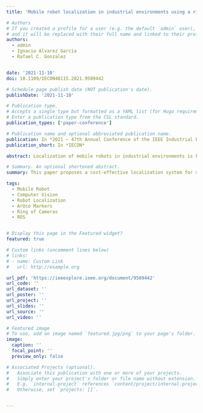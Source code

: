 ```yaml
---
title: 'Mobile robot localization in industrial environments using a ring of cameras and ArUco markers'

# Authors
# If you created a profile for a user (e.g. the default `admin` user), write the username (folder name) here
# and it will be replaced with their full name and linked to their profile.
authors:
  - admin
  - Ignacio Alvarez Garcia
  - Rafael C. Gonzalez


date: '2021-11-10'
doi: 10.1109/IECON48115.2021.9589442

# Schedule page publish date (NOT publication's date).
publishDate: '2021-11-10'

# Publication type.
# Accepts a single type but formatted as a YAML list (for Hugo requirements).
# Enter a publication type from the CSL standard.
publication_types: ['paper-conference']

# Publication name and optional abbreviated publication name.
publication: In *2021 – 47th Annual Conference of the IEEE Industrial Electronics Society*
publication_short: In *IECON*

abstract: Localization of mobile robots in industrial environments is key in an increasingly automated industry. Nowadays, the inspection and repair of heavy steel plates is performed by human workers. Repair work often requires long hours in uncomfortable postures that can cause problems for the worker. We propose a mobile robot placed on top of a steel plate that must move along the plate to inspect and repair it, without leaving the sheet. Robot localization on the plate is key to generate the inspection and repair trajectories.There are different methods of localization, the most widely used require the use of expensive laser sensors to create a map using information from the environment and localize from it. This paper proposes a less expensive localization system for a mobile robot based on the installation of ArUco markers in the environment and the use of a ring of 8 calibrated cameras mounted on the robot that allow a 360° vision. This ensures a correct localization regardless of the working area. It is necessary to map the markers with respect to a common coordinate system.We propose a method to create the map using the ring. We validate the proposal through experiments comparing the localization obtained with the proposed system and a localization using a state-of-the-art SLAM method employing laser sensors.

# Summary. An optional shortened abstract.
summary: This paper proposes a cost-effective localization system for mobile robots inspecting and repairing steel plates, using ArUco markers and a ring of 8 calibrated cameras to ensure accurate positioning, validated against a laser-based SLAM method.

tags:
  - Mobile Robot
  - Computer Vision
  - Robot Localization
  - ArUco Markers
  - Ring of Cameras
  - ROS


# Display this page in the Featured widget?
featured: true

# Custom links (uncomment lines below)
# links:
# - name: Custom Link
#   url: http://example.org

url_pdf: 'https://ieeexplore.ieee.org/document/9589442'
url_code: ''
url_dataset: ''
url_poster: ''
url_project: ''
url_slides: ''
url_source: ''
url_video: ''

# Featured image
# To use, add an image named `featured.jpg/png` to your page's folder.
image:
  caption: ''
  focal_point: ''
  preview_only: false

# Associated Projects (optional).
#   Associate this publication with one or more of your projects.
#   Simply enter your project's folder or file name without extension.
#   E.g. `internal-project` references `content/project/internal-project/index.md`.
#   Otherwise, set `projects: []`.


---
```


